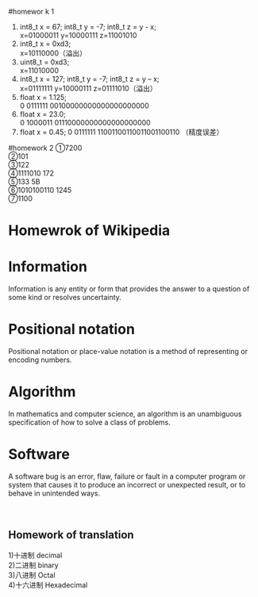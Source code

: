 #homewor   k 1
1) int8_t x = 67; int8_t y = -7; int8_t z = y - x;<br/>
x=01000011 y=10000111 z=11001010<br/>
2) int8_t x = 0xd3;<br/>
x=10110000（溢出）<br/>
3) uint8_t = 0xd3;<br/>
x=11010000<br/>
4) int8_t x = 127; int8_t y = -7; int8_t z = y – x;<br/>
x=01111111 y=10000111 z=01111010（溢出）<br/>
5) float x = 1.125;<br/>
0 0111111 00100000000000000000000<br/>
6) float x = 23.0;<br/>
0 1000011 01110000000000000000000<br/>
7) float x = 0.45;
0 0111111 11001100110011001100110 （精度误差）<br/>

#homework 2
①7200<br/>
②101<br/>
③122<br/>
④1111010  172<br/>
⑤133  5B <br/>
⑥1010100110     1245<br/>
⑦1100<br/>

# Homewrok of Wikipedia<br/>
# Information<br/>
Information is any entity or form that provides the answer to a question of some kind or resolves uncertainty.<br/> 
# Positional notation<br/>
Positional notation or place-value notation is a method of representing or encoding numbers.<br/>
# Algorithm<br/>
In mathematics and computer science, an algorithm is an unambiguous specification of how to solve a class of problems. <br/>
# Software<br/>
A software bug is an error, flaw, failure or fault in a computer program or system that causes it to produce an incorrect or unexpected result, or to behave in unintended ways.<br/>
<br/>
<br/>
## Homework of translation<br/>
1)十进制  decimal<br/>
2)二进制  binary<br/>
3)八进制  Octal<br/>
4)十六进制  Hexadecimal<br/>